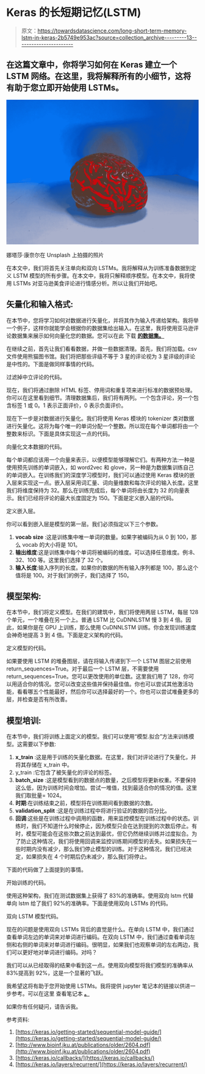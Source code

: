 # Keras 的长短期记忆(LSTM)

> 原文：<https://towardsdatascience.com/long-short-term-memory-lstm-in-keras-2b5749e953ac?source=collection_archive---------13----------------------->

## 在这篇文章中，你将学习如何在 Keras 建立一个 LSTM 网络。在这里，我将解释所有的小细节，这将有助于您立即开始使用 LSTMs。

![](img/2070145ff3583d74e67b77c5f59dc078.png)

娜塔莎·康奈尔在 Unsplash 上拍摄的照片

在本文中，我们将首先关注单向和双向 LSTMs。我将解释从为训练准备数据到定义 LSTM 模型的所有步骤。在本文中，我将只解释顺序模型。在本文中，我将使用 LSTMs 对亚马逊美食评论进行情感分析。所以让我们开始吧。

## **矢量化和输入格式:**

在本节中，您将学习如何对数据进行矢量化，并将其作为输入传递给架构。我将举一个例子，这样你就能学会根据你的数据集给出输入。在这里，我将使用亚马逊评论数据集来展示如何向量化您的数据。您可以在此 下载 [**的数据集。**](https://www.kaggle.com/snap/amazon-fine-food-reviews)

在继续之前，首先让我们看看数据，并做一些数据清理。首先，我们将加载。csv 文件使用熊猫图书馆。我们将把那些评级不等于 3 星的评论视为 3 星评级的评论是中性的。下面是做同样事情的代码。

过滤掉中立评论的代码。

现在，我们将通过删除 HTML 标签、停用词和重复项来进行标准的数据预处理。你可以在这里看到细节。清理数据集后，我们将有两列。一个包含评论，另一个包含标签 1 或 0。1 表示正面评价，0 表示负面评价。

现在下一步是对数据进行矢量化。我们将使用 Keras 模块的 tokenizer 类对数据进行矢量化。这将为每个唯一的单词分配一个整数。所以现在每个单词都将由一个整数来标识。下面是具体实现这一点的代码。

向量化文本数据的代码。

每个单词都应该用一个向量来表示，以便模型能够理解它们。有两种方法:一种是使用预先训练的单词嵌入，如 word2vec 和 glove，另一种是为数据集训练自己的单词嵌入。在训练我们的深度学习模型时，我们可以通过使用 Keras 模块的嵌入层来实现这一点。嵌入层采用词汇量、词向量维数和每次评论的输入长度。这里我们将维度保持为 32。那么在训练完成后，每个单词将由长度为 32 的向量表示。我们已经将评论的最大长度固定为 150。下面是定义嵌入层的代码。

定义嵌入层。

你可以看到嵌入层是模型的第一层。我们必须指定以下三个参数。

1.  **vocab size** :这是训练集中唯一单词的数量。如果字被编码为从 0 到 100，那么 vocab 的大小将是 101。
2.  **输出维度**:这是训练集中每个单词将被编码的维度。可以选择任意维度。例:8、32、100 等。这里我们选择了 32 个。
3.  **输入长度**:输入序列的长度。如果你的数据的所有输入序列都是 100，那么这个值将是 100。对于我们的例子，我们选择了 150。

## 模型架构:

在本节中，我们将定义模型。在我们的建筑中，我们将使用两层 LSTM，每层 128 个单元，一个堆叠在另一个上。普通 LSTM 比 CuDNNLSTM 慢 3 到 4 倍。因此，如果你是在 GPU 上训练，那么使用 CuDNNLSTM 训练。你会发现训练速度会神奇地提高 3 到 4 倍。下面是定义架构的代码。

定义模型的代码。

如果要使用 LSTM 的堆叠图层，请在将输入传递到下一个 LSTM 图层之前使用 return_sequences=True。对于最后一个 LSTM 层，不需要使用 return_sequences=True。您可以更改使用的单位数。这里我们用了 128，你可以用适合你的情况。您可以改变这些值并保持最佳值。你也可以尝试其他激活功能，看看哪五个性能最好，然后你可以选择最好的一个。你也可以尝试堆叠更多的层，并检查是否有所改善。

## 模型培训:

在本节中，我们将训练上面定义的模型。我们可以使用“模型.拟合”方法来训练模型。这需要以下参数:

1.  **x_train** :这是用于训练的矢量化数据。在这里，我们对评论进行了矢量化，并将其存储在 x_train 中。
2.  y_train :它包含了被矢量化的评论的标签。
3.  **batch_size** :这是模型看到的数据点的数量，之后模型将更新权重。不要保持这么低，因为训练时间会增加。尝试一堆值，找到最适合你的情况的值。这里我们取批量= 1024。
4.  **时期**:在训练结束之前，模型将在训练期间看到数据的次数。
5.  **validation_split** :这是在训练过程中将进行验证的数据的百分比。
6.  **回调**:这些是在训练过程中调用的函数，用来监控模型在训练过程中的状态。训练时，我们不知道什么时候停止，因为模型只会在达到提到的次数后停止。有时，模型可能会在这些次数之前达到最优，但它仍然继续训练并过度拟合。为了防止这种情况，我们将使用回调来监控训练期间模型的丢失。如果损失在一些时期内没有减少，那么我们停止模型的训练。对于这种情况，我们已经决定，如果损失在 4 个时期后仍未减少，那么我们将停止。

下面的代码做了上面提到的事情。

开始训练的代码。

使用这种架构，我们在测试数据集上获得了 83%的准确率。使用双向 lstm 代替单向 lstm 给了我们 92%的准确率。下面是使用双向 LSTMs 的代码。

双向 LSTM 模型代码。

现在的问题是使用双向 LSTMs 背后的直觉是什么。在单向 LSTM 中，我们通过查看单词左边的单词来对单词进行编码。在双向 LSTM 中，我们通过查看单词左侧和右侧的单词来对单词进行编码。很明显，如果我们也观察单词的左右两边，我们可以更好地对单词进行编码。对吗？

我们可以从已经取得的结果中看到这一点。使用双向模型将我们模型的准确率从 83%提高到 92%，这是一个显著的飞跃。

我希望这将有助于您开始使用 LSTMs。我将提供 jupyter 笔记本的链接以供进一步参考。可以在这里 查看笔记本 [**。**](https://github.com/riteshranjan110/MediumBlogsCode/blob/master/LSTMblog1.ipynb)

如果你有任何疑问，请告诉我。

参考资料:

1.  [https://keras.io/getting-started/sequential-model-guide/](https://keras.io/getting-started/sequential-model-guide/)
2.  [http://www.bioinf.jku.at/publications/older/2604.pdf](http://www.bioinf.jku.at/publications/older/2604.pdf)
3.  [https://keras.io/callbacks/](https://keras.io/callbacks/)
4.  [https://keras.io/layers/recurrent/](https://keras.io/layers/recurrent/)
